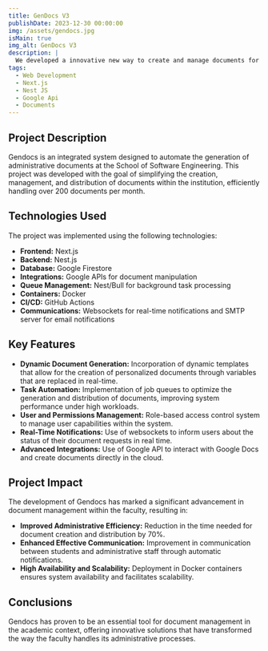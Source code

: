 ```yaml
---
title: GenDocs V3
publishDate: 2023-12-30 00:00:00
img: /assets/gendocs.jpg
isMain: true
img_alt: GenDocs V3 
description: |
  We developed a innovative new way to create and manage documents for administrative and legal purposes. The system is designed to be user-friendly and intuitive, with a focus on speed and efficiency. 
tags:
  - Web Development 
  - Next.js
  - Nest JS
  - Google Api
  - Documents
---
```


## Project Description
Gendocs is an integrated system designed to automate the generation of administrative documents at the School of Software Engineering. This project was developed with the goal of simplifying the creation, management, and distribution of documents within the institution, efficiently handling over 200 documents per month.

## Technologies Used
The project was implemented using the following technologies:
- **Frontend:** Next.js
- **Backend:** Nest.js
- **Database:** Google Firestore
- **Integrations:** Google APIs for document manipulation
- **Queue Management:** Nest/Bull for background task processing
- **Containers:** Docker
- **CI/CD:** GitHub Actions
- **Communications:** Websockets for real-time notifications and SMTP server for email notifications

## Key Features
- **Dynamic Document Generation:** Incorporation of dynamic templates that allow for the creation of personalized documents through variables that are replaced in real-time.
- **Task Automation:** Implementation of job queues to optimize the generation and distribution of documents, improving system performance under high workloads.
- **User and Permissions Management:** Role-based access control system to manage user capabilities within the system.
- **Real-Time Notifications:** Use of websockets to inform users about the status of their document requests in real time.
- **Advanced Integrations:** Use of Google API to interact with Google Docs and create documents directly in the cloud.

## Project Impact
The development of Gendocs has marked a significant advancement in document management within the faculty, resulting in:
- **Improved Administrative Efficiency:** Reduction in the time needed for document creation and distribution by 70%.
- **Enhanced Effective Communication:** Improvement in communication between students and administrative staff through automatic notifications.
- **High Availability and Scalability:** Deployment in Docker containers ensures system availability and facilitates scalability.

## Conclusions
Gendocs has proven to be an essential tool for document management in the academic context, offering innovative solutions that have transformed the way the faculty handles its administrative processes.
